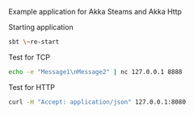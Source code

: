 Example application for Akka Steams and Akka Http


Starting application

```bash
sbt \~re-start
```

Test for TCP

```bash
echo -e "Message1\nMessage2" | nc 127.0.0.1 8888
```

Test for HTTP

```bash
curl -H "Accept: application/json" 127.0.0.1:8080
```




